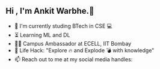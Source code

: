 ## Hi , I'm Ankit Warbhe.👋


- :telescope: I'm currently studing BTech in CSE 💻
- :hourglass_flowing_sand: Learning ML and DL
- :man_technologist: Campus Ambassador at ECELL, IIT Bombay 
- :dart: Life Hack: "Explore :fire: and Explode :bomb: with knowledge" 
- :mailbox: Reach out to me at my social media handles: <br>
